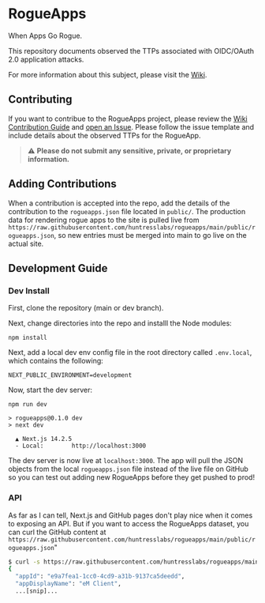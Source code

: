 # RogueApps
When Apps Go Rogue.

This repository documents observed the TTPs associated with OIDC/OAuth 2.0 application attacks.

For more information about this subject, please visit the [Wiki](https://github.com/huntresslabs/rogueapps/wiki).

## Contributing
If you want to contribue to the RogueApps project, please review the [Wiki Contribution Guide](https://github.com/huntresslabs/rogueapps/wiki/Contribution-Guide) and [open an Issue](https://github.com/huntresslabs/rogueapps/issues/new?assignees=&labels=new+rogueapp&projects=&template=custom.md&title=%5BNew+RogueApp%5D%3A+%28RogueApp+Name%29). Please follow the issue template and include details about the observed TTPs for the RogueApp. 
> ⚠️ **Please do not submit any sensitive, private, or proprietary information.**

## Adding Contributions
When a contribution is accepted into the repo, add the details of the contribution to the `rogueapps.json` file located in `public/`. The production data for rendering rogue apps to the site is pulled live from `https://raw.githubusercontent.com/huntresslabs/rogueapps/main/public/rogueapps.json`, so new entries must be merged into main to go live on the actual site.

## Development Guide
### Dev Install

First, clone the repository (main or dev branch).

Next, change directories into the repo and installl the Node modules:

```
npm install
```

Next, add a local dev env config file in the root directory called `.env.local`, which contains the following:
```
NEXT_PUBLIC_ENVIRONMENT=development
```

Now, start the dev server:
```
npm run dev
```
```
> rogueapps@0.1.0 dev
> next dev

  ▲ Next.js 14.2.5
  - Local:        http://localhost:3000
```
The dev server is now live at `localhost:3000`. The app will pull the JSON objects from the local `rogueapps.json` file instead of the live file on GitHub so you can test out adding new RogueApps before they get pushed to prod!

### API
As far as I can tell, Next.js and GitHub pages don't play nice when it comes to exposing an API. But if you want to access the RogueApps dataset, you can curl the GitHub content at `https://raw.githubusercontent.com/huntresslabs/rogueapps/main/public/rogueapps.json`"
```bash
$ curl -s https://raw.githubusercontent.com/huntresslabs/rogueapps/main/public/rogueapps.json | jq '.[] | select(.tags | index("BEC"))'
{
  "appId": "e9a7fea1-1cc0-4cd9-a31b-9137ca5deedd",
  "appDisplayName": "eM Client",
  ...[snip]...
```